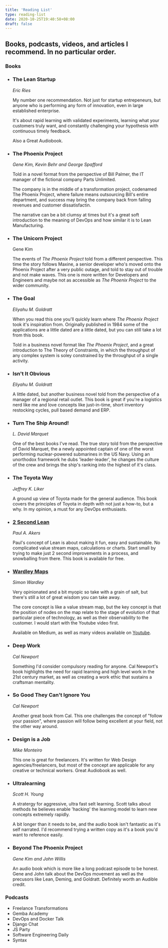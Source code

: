 ```yaml
---
title: 'Reading List'
type: reading-list
date: 2020-10-25T19:40:58+08:00
draft: false
---
```


## Books, podcasts, videos, and articles I recommend. In no particular order.

<!--more-->

### Books

- ### The Lean Startup

  _Eric Ries_

  My number one recommendation. Not just for startup entrepeneurs, but anyone who is performing any form of innovation, even in large established enterprise.

  It's about rapid learning with validated experiments, learning what your customers truly want, and constantly challenging your hypothesis with continuous timely feedback.

  Also a Great Audiobook.

- ### The Phoenix Project

  _Gene Kim, Kevin Behr and George Spafford_

  Told in a novel format from the perspective of Bill Palmer, the IT manager of the fictional company Parts Unlimited.

  The company is in the middle of a transformation project, codenamed The Phoenix Project, where failure means outsourcing Bill's entire department, and success may bring the company back from falling revenues and customer dissatisfactin.

  The narrative can be a bit clumsy at times but it's a great soft introduction to the meaning of DevOps and how similar it is to Lean Manufacturing.

- ### The Unicorn Project

  Gene Kim

  The events of _The Phoenix Project_ told from a different perspective. This time the story follows Maxine, a senior developer who's moved onto the Phoenix Project after a very public outage, and told to stay out of trouble and not make waves. This one is more written for Developers and Engineers and maybe not as accessible as _The Phoenix Project_ to the wider community.

- ### The Goal

  _Eliyahu M. Goldratt_

  When you read this one you'll quickly learn where _The Phoenix Project_ took it's inspiration from. Originally published in 1984 some of the applications are a little dated are a little dated, but you can still take a lot from this book.

  Told in a business novel format like _The Phoenix Project_, and a great introduction to The Theory of Constraints, in which the throughput of any complex system is soley constrained by the throughput of a single activity.

- ### Isn't It Obvious

  _Eliyahu M. Goldratt_

  A little dated, but another business novel told from the perspective of a manager of a regional retail outlet. This book is great if you're a logistics nerd like me and love concepts like just-in-time, short inventory restocking cycles, pull based demand and ERP.

- ### Turn The Ship Around!

  _L. David Marquet_

  One of the best books I've read. The true story told from the perspective of David Marquet, the a newly appointed captain of one of the worst performing nuclear-powered submarines in the US Navy. Using an unorthodox framework he dubs 'leader-leader', he changes the culture of the crew and brings the ship's ranking into the highest of it's class.

- ### The Toyota Way

  _Jeffrey K. Liker_

  A ground up view of Toyota made for the general audience. This book covers the principles of Toyota in depth with not just a how-to, but a why. In my opinion, a must for any DevOps enthusiasts.

- ### [2 Second Lean](https://paulakers.net/books/2-second-lean)

  _Paul A. Akers_

  Paul's concept of Lean is about making it fun, easy and sustainable. No complicated value stream maps, calculations or charts. Start small by trying to make just 2 second improvements in a process, and snowballing from there. This book is available for free.

- ### [Wardley Maps](https://medium.com/wardleymaps)

  _Simon Wardley_

  Very opinionated and a bit myopic so take with a grain of salt, but there's still a lot of great wisdom you can take away.

  The core concept is like a value stream map, but the key concept is that the position of nodes on the map relate to the stage of evolution of that particular piece of technology, as well as their observability to the customer. I would start with the Youtube video first.

  Available on Medium, as well as many videos available on [Youtube](https://www.youtube.com/watch?v=NnFeIt-uaEc&ab_channel=O%27Reilly).

- ### Deep Work

  _Cal Newport_

  Something I'd consider compulsory reading for anyone. Cal Newport's book highlights the need for rapid learning and high level work in the 21st century market, as well as creating a work ethic that sustains a craftsman mentality.

- ### So Good They Can't Ignore You

  _Cal Newport_

  Another great book from Cal. This one challenges the concept of "follow your passion", where passion will follow being excellent at your field, not the other way around.

- ### Design is a Job

  _Mike Monteiro_

  This one is great for freelancers. It's written for Web Design agencies/freelancers, but most of the concept are applicable for any creative or technical workers. Great Audiobook as well.

- ### Ultralearning

  _Scott H. Young_

  A stratergy for aggressive, ultra fast selt learning. Scott talks about methods he believes enable 'hacking' the learning model to learn new concepts extremely rapidly.

  A bit longer than it needs to be, and the audio book isn't fantastic as it's self narrated. I'd recommend trying a written copy as it's a book you'd want to reference easily.

- ### Beyond The Phoenix Project

  _Gene Kim and John Willis_

  An audio book which is more like a long podcast episode to be honest. Gene and John talk about the DevOps movement as well as the precusors like Lean, Deming, and Goldratt. Definitely worth an Audible credit.

### Podcasts

- Freelance Transformations
- Gemba Academy
- DevOps and Docker Talk
- Django Chat
- JS Party
- Software Engineering Daily
- Syntax

